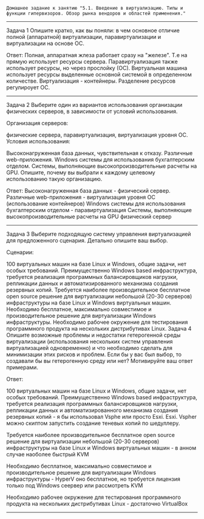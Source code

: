  
    Домашнее задание к занятию "5.1. Введение в виртуализацию. Типы и функции гипервизоров. Обзор рынка вендоров и областей применения."

---
Задача 1
Опишите кратко, как вы поняли: в чем основное отличие полной (аппаратной) виртуализации, паравиртуализации и виртуализации на основе ОС.

Ответ:
Полная, аппаратная жлеза работает сразу на "железе". Т.е на прямую использует ресурсы сервера. 
Паравиртуализация также использует ресурсы, но через прослойку (ОС).
Виртуальная машина использует ресурсы выделенные основной системой в определенном количестве. 
Виртуализация - контейнеры. Разделение ресурсов регулироует ОС.      

---

Задача 2
Выберите один из вариантов использования организации физических серверов, в зависимости от условий использования.

Организация серверов:

физические сервера,
паравиртуализация,
виртуализация уровня ОС.
Условия использования:

Высоконагруженная база данных, чувствительная к отказу.
Различные web-приложения.
Windows системы для использования бухгалтерским отделом.
Системы, выполняющие высокопроизводительные расчеты на GPU.
Опишите, почему вы выбрали к каждому целевому использованию такую организацию.

Ответ: 
Высоконагруженная база данных - физический сервер.
Различные web-приложения - виртуализация уровня ОС (использование контейнеров)
Windows системы для использования бухгалтерским отделом - паравиртуализация
Системы, выполняющие высокопроизводительные расчеты на GPU физический сервер

--- 

Задача 3
Выберите подходящую систему управления виртуализацией для предложенного сценария. Детально опишите ваш выбор.

Сценарии:

100 виртуальных машин на базе Linux и Windows, общие задачи, нет особых требований. Преимущественно Windows based инфраструктура, требуется реализация программных балансировщиков нагрузки, репликации данных и автоматизированного механизма создания резервных копий.
Требуется наиболее производительное бесплатное open source решение для виртуализации небольшой (20-30 серверов) инфраструктуры на базе Linux и Windows виртуальных машин.
Необходимо бесплатное, максимально совместимое и производительное решение для виртуализации Windows инфраструктуры.
Необходимо рабочее окружение для тестирования программного продукта на нескольких дистрибутивах Linux.
Задача 4
Опишите возможные проблемы и недостатки гетерогенной среды виртуализации (использования нескольких систем управления виртуализацией одновременно) и что необходимо сделать для минимизации этих рисков и проблем. Если бы у вас был выбор, то создавали бы вы гетерогенную среду или нет? Мотивируйте ваш ответ примерами.

Ответ:

100 виртуальных машин на базе Linux и Windows, общие задачи, нет особых требований. Преимущественно Windows based инфраструктура, требуется реализация программных балансировщиков нагрузки, репликации данных и автоматизированного механизма создания резервных копий - я бы использовал Vsphe или просто Esxi. Esxi.  Vspher можно скиптом запустить создание теневых копий по шедуллеру.

Требуется наиболее производительное бесплатное open source решение для виртуализации небольшой (20-30 серверов) инфраструктуры на базе Linux и Windows виртуальных машин - в анном случае наоболее быстрый KVM

Необходимо бесплатное, максимально совместимое и производительное решение для виртуализации Windows инфраструктуры - HyperV оно бесплатное, но требуется лицензия только под Windows сеервер или рассмотреть KVM

Необходимо рабочее окружение для тестирования программного продукта на нескольких дистрибутивах Linux  - достаточно VirtualBox

---
